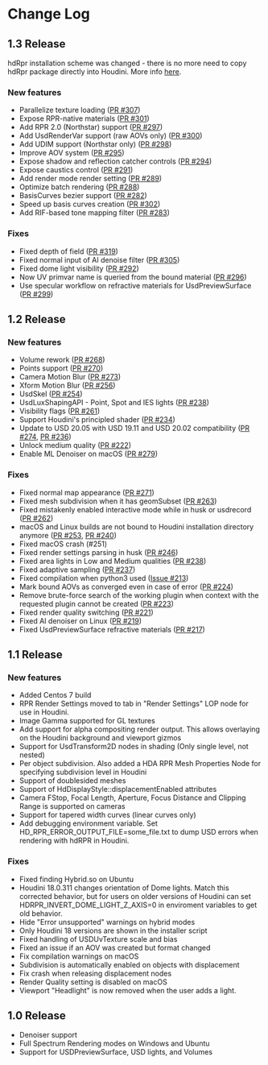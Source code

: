 # Change Log

## 1.3 Release

hdRpr installation scheme was changed - there is no more need to copy hdRpr package directly into Houdini. More info [here](https://github.com/GPUOpen-LibrariesAndSDKs/RadeonProRenderUSD/pull/285).

### New features
* Parallelize texture loading ([PR #307](https://github.com/GPUOpen-LibrariesAndSDKs/RadeonProRenderUSD/pull/307))
* Expose RPR-native materials ([PR #301](https://github.com/GPUOpen-LibrariesAndSDKs/RadeonProRenderUSD/pull/301))
* Add RPR 2.0 (Northstar) support ([PR #297](https://github.com/GPUOpen-LibrariesAndSDKs/RadeonProRenderUSD/pull/297))
* Add UsdRenderVar support (raw AOVs only) ([PR #300](https://github.com/GPUOpen-LibrariesAndSDKs/RadeonProRenderUSD/pull/300))
* Add UDIM support (Northstar only) ([PR #298](https://github.com/GPUOpen-LibrariesAndSDKs/RadeonProRenderUSD/pull/298))
* Improve AOV system ([PR #295](https://github.com/GPUOpen-LibrariesAndSDKs/RadeonProRenderUSD/pull/295))
* Expose shadow and reflection catcher controls ([PR #294](https://github.com/GPUOpen-LibrariesAndSDKs/RadeonProRenderUSD/pull/294))
* Expose caustics control ([PR #291](https://github.com/GPUOpen-LibrariesAndSDKs/RadeonProRenderUSD/pull/291))
* Add render mode render setting ([PR #289](https://github.com/GPUOpen-LibrariesAndSDKs/RadeonProRenderUSD/pull/289))
* Optimize batch rendering ([PR #288](https://github.com/GPUOpen-LibrariesAndSDKs/RadeonProRenderUSD/pull/288))
* BasisCurves bezier support ([PR #282](https://github.com/GPUOpen-LibrariesAndSDKs/RadeonProRenderUSD/pull/282))
* Speed up basis curves creation ([PR #302](https://github.com/GPUOpen-LibrariesAndSDKs/RadeonProRenderUSD/pull/302))
* Add RIF-based tone mapping filter ([PR #283](https://github.com/GPUOpen-LibrariesAndSDKs/RadeonProRenderUSD/pull/283))

### Fixes
* Fixed depth of field ([PR #319](https://github.com/GPUOpen-LibrariesAndSDKs/RadeonProRenderUSD/pull/319))
* Fixed normal input of AI denoise filter ([PR #305](https://github.com/GPUOpen-LibrariesAndSDKs/RadeonProRenderUSD/pull/305))
* Fixed dome light visibility ([PR #292](https://github.com/GPUOpen-LibrariesAndSDKs/RadeonProRenderUSD/pull/292))
* Now UV primvar name is queried from the bound material ([PR #296](https://github.com/GPUOpen-LibrariesAndSDKs/RadeonProRenderUSD/pull/296))
* Use specular workflow on refractive materials for UsdPreviewSurface ([PR #299](https://github.com/GPUOpen-LibrariesAndSDKs/RadeonProRenderUSD/pull/299))


## 1.2 Release
### New features
- Volume rework ([PR #268](https://github.com/GPUOpen-LibrariesAndSDKs/RadeonProRenderUSD/pull/268))
- Points support ([PR #270](https://github.com/GPUOpen-LibrariesAndSDKs/RadeonProRenderUSD/pull/270))
- Camera Motion Blur ([PR #273](https://github.com/GPUOpen-LibrariesAndSDKs/RadeonProRenderUSD/pull/273))
- Xform Motion Blur ([PR #256](https://github.com/GPUOpen-LibrariesAndSDKs/RadeonProRenderUSD/pull/256))
- UsdSkel ([PR #254](https://github.com/GPUOpen-LibrariesAndSDKs/RadeonProRenderUSD/pull/254))
- UsdLuxShapingAPI - Point, Spot and IES lights ([PR #238](https://github.com/GPUOpen-LibrariesAndSDKs/RadeonProRenderUSD/pull/238))
- Visibility flags ([PR #261](https://github.com/GPUOpen-LibrariesAndSDKs/RadeonProRenderUSD/pull/261))
- Support Houdini's principled shader ([PR #234](https://github.com/GPUOpen-LibrariesAndSDKs/RadeonProRenderUSD/pull/234))
- Update to USD 20.05 with USD 19.11 and USD 20.02 compatibility ([PR #274](https://github.com/GPUOpen-LibrariesAndSDKs/RadeonProRenderUSD/pull/274), [PR #236](https://github.com/GPUOpen-LibrariesAndSDKs/RadeonProRenderUSD/pull/236))
- Unlock medium quality ([PR #222](https://github.com/GPUOpen-LibrariesAndSDKs/RadeonProRenderUSD/pull/222))
- Enable ML Denoiser on macOS ([PR #279](https://github.com/GPUOpen-LibrariesAndSDKs/RadeonProRenderUSD/pull/279))


### Fixes
- Fixed normal map appearance ([PR #271](https://github.com/GPUOpen-LibrariesAndSDKs/RadeonProRenderUSD/pull/271))
- Fixed mesh subdivision when it has geomSubset ([PR #263](https://github.com/GPUOpen-LibrariesAndSDKs/RadeonProRenderUSD/pull/263))
- Fixed mistakenly enabled interactive mode while in husk or usdrecord ([PR #262](https://github.com/GPUOpen-LibrariesAndSDKs/RadeonProRenderUSD/pull/262))
- macOS and Linux builds are not bound to Houdini installation directory anymore ([PR #253](https://github.com/GPUOpen-LibrariesAndSDKs/RadeonProRenderUSD/pull/253), [PR #240](https://github.com/GPUOpen-LibrariesAndSDKs/RadeonProRenderUSD/pull/240))
- Fixed macOS crash (#251)
- Fixed render settings parsing in husk ([PR #246](https://github.com/GPUOpen-LibrariesAndSDKs/RadeonProRenderUSD/pull/246))
- Fixed area lights in Low and Medium qualities ([PR #238](https://github.com/GPUOpen-LibrariesAndSDKs/RadeonProRenderUSD/pull/238))
- Fixed adaptive sampling ([PR #237](https://github.com/GPUOpen-LibrariesAndSDKs/RadeonProRenderUSD/pull/237))
- Fixed compilation when python3 used ([Issue #213](https://github.com/GPUOpen-LibrariesAndSDKs/RadeonProRenderUSD/issues/213))
- Mark bound AOVs as converged even in case of error ([PR #224](https://github.com/GPUOpen-LibrariesAndSDKs/RadeonProRenderUSD/pull/224))
- Remove brute-force search of the working plugin when context with the requested plugin cannot be created ([PR #223](https://github.com/GPUOpen-LibrariesAndSDKs/RadeonProRenderUSD/pull/223))
- Fixed render quality switching ([PR #221](https://github.com/GPUOpen-LibrariesAndSDKs/RadeonProRenderUSD/pull/221))
- Fixed AI denoiser on Linux ([PR #219](https://github.com/GPUOpen-LibrariesAndSDKs/RadeonProRenderUSD/pull/219))
- Fixed UsdPreviewSurface refractive materials ([PR #217](https://github.com/GPUOpen-LibrariesAndSDKs/RadeonProRenderUSD/pull/217))


## 1.1 Release
### New features
- Added Centos 7 build
- RPR Render Settings moved to tab in "Render Settings" LOP node for use in Houdini.
- Image Gamma supported for GL textures
- Add support for alpha compositing render output.  This allows overlaying on the Houdini background and viewport gizmos
- Support for UsdTransform2D nodes in shading (Only single level, not nested)
- Per object subdivision.  Also added a HDA RPR Mesh Properties Node for specifying subdivision level in Houdini 
- Support of doublesided meshes
- Support of HdDisplayStyle::displacementEnabled attributes
- Camera FStop, Focal Length, Aperture, Focus Distance and Clipping Range is supported on cameras
- Support for tapered width curves (linear curves only)
- Add debugging environment variable.  Set HD_RPR_ERROR_OUTPUT_FILE=some_file.txt to dump USD errors when rendering with hdRPR in Houdini.


### Fixes
- Fixed finding Hybrid.so on Ubuntu
- Houdini 18.0.311 changes orientation of Dome lights.  Match this corrected behavior, but for users on older versions of Houdini can set HDRPR_INVERT_DOME_LIGHT_Z_AXIS=0 in enviroment variables to get old behavior. 
- Hide "Error unsupported" warnings on hybrid modes
- Only Houdini 18 versions are shown in the installer script
- Fixed handling of USDUvTexture scale and bias
- Fixed an issue if an AOV was created but format changed
- Fix compilation warnings on macOS
- Subdivision is automatically enabled on objects with displacement
- Fix crash when releasing displacement nodes
- Render Quality setting is disabled on macOS
- Viewport "Headlight" is now removed when the user adds a light.  


## 1.0 Release
- Denoiser support
- Full Spectrum Rendering modes on Windows and Ubuntu
- Support for USDPreviewSurface, USD lights, and Volumes